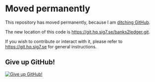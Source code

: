# Moved permanently

This repository has moved permanently,
because I am [ditching GitHub](https://tomscii.sig7.se/2024/01/Ditching-GitHub).

The new location of this code is
<https://git.hq.sig7.se/banks2ledger.git>.

If you wish to contribute or interact with it, please refer to
<https://git.hq.sig7.se> for general instructions.

## Give up GitHub!

[![Give up GitHub!](https://sfconservancy.org/img/GiveUpGitHub.svg)](https://sfconservancy.org/GiveUpGitHub/)
